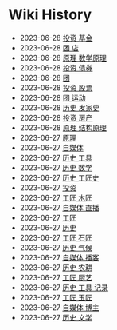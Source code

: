 # Wiki History

- 2023-06-28        [投资 基金](/0028_投资_基金)
- 2023-06-28        [团 店](/0022_团_店)
- 2023-06-28        [原理 数学原理](/0025_原理_数学原理)
- 2023-06-28        [投资 债券](/0029_投资_债券)
- 2023-06-28        [团](/0023_团)
- 2023-06-28        [投资 股票](/0026_投资_股票)
- 2023-06-28        [团 运动](/0030_团_运动)
- 2023-06-28        [历史 发家史](/0031_历史_发家史)
- 2023-06-28        [投资 房产](/0027_投资_房产)
- 2023-06-28        [原理 结构原理](/0024_原理_结构原理)
- 2023-06-27        [原理](/0009_原理)
- 2023-06-27        [自媒体](/0011_自媒体)
- 2023-06-27        [历史 工具](/0004_历史_工具)
- 2023-06-27        [历史 数学](/0020_历史_数学)
- 2023-06-27        [历史 工匠史](/0016_历史_工匠史)
- 2023-06-27        [投资](/0010_投资)
- 2023-06-27        [工匠 木匠](/0017_工匠_木匠)
- 2023-06-27        [自媒体 直播](/0013_自媒体_直播)
- 2023-06-27        [工匠](/0015_工匠)
- 2023-06-27        [历史](/0003_历史)
- 2023-06-27        [工匠 石匠](/0018_工匠_石匠)
- 2023-06-27        [历史 气候](/0006_历史_气候)
- 2023-06-27        [自媒体 播客](/0014_自媒体_播客)
- 2023-06-27        [历史 农耕](/0007_历史_农耕)
- 2023-06-27        [工匠 厨艺](/0021_工匠_厨艺)
- 2023-06-27        [历史 工具 记录](/0005_历史_工具_记录)
- 2023-06-27        [工匠 玉匠](/0019_工匠_玉匠)
- 2023-06-27        [自媒体 博主](/0012_自媒体_博主)
- 2023-06-27        [历史 文学](/0008_历史_文学)
